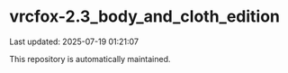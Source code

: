 # vrcfox-2.3_body_and_cloth_edition

Last updated: 2025-07-19 01:21:07

This repository is automatically maintained.

